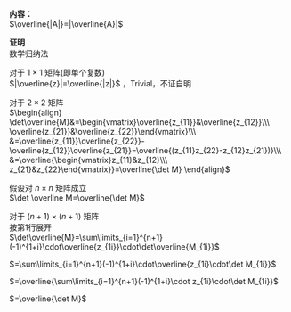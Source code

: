 **内容：**  
 $\overline{|A|}=|\overline{A}|$   
  
**证明**  
数学归纳法  
  
对于 $1×1$ 矩阵(即单个复数)  
 $|\overline{z}|=\overline{|z|}$ ，Trivial，不证自明  
  
对于 $2×2$ 矩阵  
 $\begin{align}  
\det\overline{M}&=\begin{vmatrix}\overline{z_{11}}&\overline{z_{12}}\\\ \overline{z_{21}}&\overline{z_{22}}\end{vmatrix}\\\   
&=\overline{z_{11}}\overline{z_{22}}-\overline{z_{12}}\overline{z_{21}}=\overline{(z_{11}z_{22}-z_{12}z_{21})}\\\   
&=\overline{\begin{vmatrix}z_{11}&z_{12}\\\ z_{21}&z_{22}\end{vmatrix}}=\overline{\det M}  
\end{align}$   
  
假设对 $n×n$ 矩阵成立  
 $\det \overline M=\overline{\det M}$   
  
对于 $(n+1)×(n+1)$ 矩阵  
按第1行展开  
 $\det\overline{M}=\sum\limits_{i=1}^{n+1}(-1)^{1+i}\cdot\overline{z_{1i}}\cdot\det\overline{M_{1i}}$   
  
 $=\sum\limits_{i=1}^{n+1}(-1)^{1+i}\cdot\overline{z_{1i}\cdot\det M_{1i}}$   
  
 $=\overline{\sum\limits_{i=1}^{n+1}(-1)^{1+i}\cdot z_{1i}\cdot\det M_{1i}}$   
  
 $=\overline{\det M}$   
